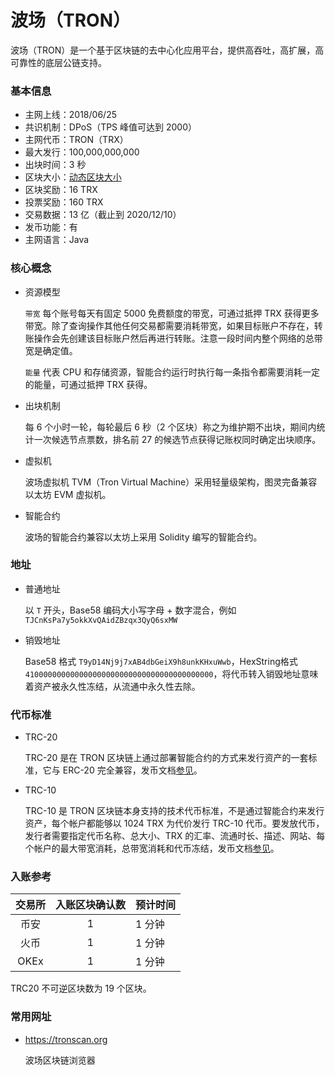 # 波场（TRON）

波场（TRON）是一个基于区块链的去中心化应用平台，提供高吞吐，高扩展，高可靠性的底层公链支持。

### 基本信息
- 主网上线：2018/06/25
- 共识机制：DPoS（TPS 峰值可达到 2000）
- 主网代币：TRON（TRX）
- 最大发行：100,000,000,000
- 出块时间：3 秒
- 区块大小：[动态区块大小](https://tronscan.org/#/data/stats/blockSizeStats)
- 区块奖励：16 TRX
- 投票奖励：160 TRX
- 交易数据：13 亿（截止到 2020/12/10）
- 发币功能：有
- 主网语言：Java

### 核心概念

- 资源模型

  `带宽` 每个账号每天有固定 5000 免费额度的带宽，可通过抵押 TRX 获得更多带宽。除了查询操作其他任何交易都需要消耗带宽，如果目标账户不存在，转账操作会先创建该目标账户然后再进行转账。注意一段时间内整个网络的总带宽是确定值。

  `能量` 代表 CPU 和存储资源，智能合约运行时执行每一条指令都需要消耗一定的能量，可通过抵押 TRX 获得。

- 出块机制

  每 6 个小时一轮，每轮最后 6 秒（2 个区块）称之为维护期不出块，期间内统计一次候选节点票数，排名前 27 的候选节点获得记账权同时确定出块顺序。

- 虚拟机

  波场虚拟机 TVM（Tron Virtual Machine）采用轻量级架构，图灵完备兼容以太坊 EVM 虚拟机。

- 智能合约

  波场的智能合约兼容以太坊上采用 Solidity 编写的智能合约。
  
### 地址

- 普通地址

  以 `T` 开头，Base58 编码大小写字母 + 数字混合，例如 `TJCnKsPa7y5okkXvQAidZBzqx3QyQ6sxMW`

- 销毁地址

  Base58 格式 `T9yD14Nj9j7xAB4dbGeiX9h8unkKHxuWwb`，HexString格式 `410000000000000000000000000000000000000000`，将代币转入销毁地址意味着资产被永久性冻结，从流通中永久性去除。

### 代币标准

- TRC-20

  TRC-20 是在 TRON 区块链上通过部署智能合约的方式来发行资产的一套标准，它与 ERC-20 完全兼容，发币文档[参见](https://cn.developers.tron.network/docs/%E5%8F%91%E8%A1%8Ctrc20%E4%BB%A3%E5%B8%81%E6%95%99%E7%A8%8B)。

- TRC-10

   TRC-10 是 TRON 区块链本身支持的技术代币标准，不是通过智能合约来发行资产，每个帐户都能够以 1024 TRX 为代价发行 TRC-10 代币。要发放代币，发行者需要指定代币名称、总大小、TRX 的汇率、流通时长、描述、网站、每个帐户的最大带宽消耗，总带宽消耗和代币冻结，发币文档[参见](https://cn.developers.tron.network/docs/%E5%8F%91%E8%A1%8Ctrc10)。

### 入账参考

| 交易所 | 入账区块确认数 | 预计时间 |
| :-----: | :----: | :---- |
| 币安 | 1 | 1 分钟 |
| 火币 | 1 | 1 分钟 |
| OKEx | 1 | 1 分钟 |

TRC20 不可逆区块数为 19 个区块。

### 常用网址

- https://tronscan.org

  波场区块链浏览器